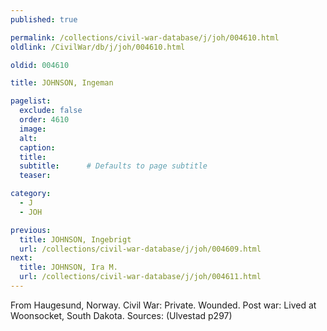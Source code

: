 ```yaml
---
published: true

permalink: /collections/civil-war-database/j/joh/004610.html
oldlink: /CivilWar/db/j/joh/004610.html

oldid: 004610

title: JOHNSON, Ingeman

pagelist:
  exclude: false
  order: 4610
  image: 
  alt:
  caption:
  title:
  subtitle:      # Defaults to page subtitle
  teaser:

category: 
  - J 
  - JOH

previous:
  title: JOHNSON, Ingebrigt
  url: /collections/civil-war-database/j/joh/004609.html  
next:
  title: JOHNSON, Ira M.
  url: /collections/civil-war-database/j/joh/004611.html   
---
```

From Haugesund, Norway. Civil War: Private. Wounded. Post war: Lived at Woonsocket, South Dakota. Sources: (Ulvestad p297)